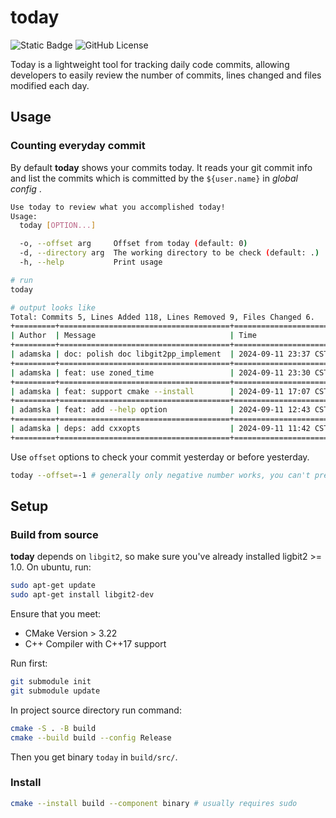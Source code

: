 # today

![Static Badge](https://img.shields.io/badge/C%2B%2B-17-blue) ![GitHub License](https://img.shields.io/github/license/Adamska1008/today)

Today is a lightweight tool for tracking daily code commits, allowing developers to easily review the number of commits, lines changed and files modified each day.

## Usage

### Counting everyday commit

By default **today** shows your commits today. It reads your git commit info and list the commits which is committed by the `${user.name}` in *global config* .

```bash
Use today to review what you accomplished today!
Usage:
  today [OPTION...]

  -o, --offset arg     Offset from today (default: 0)
  -d, --directory arg  The working directory to be check (default: .)
  -h, --help           Print usage
```

```bash
# run
today
```

```sh
# output looks like
Total: Commits 5, Lines Added 118, Lines Removed 9, Files Changed 6.
+=========+======================================+======================+=============+===============+===============+
| Author  | Message                              | Time                 | Lines Added | Lines Removed | Files Changed |
+=========+======================================+======================+=============+===============+===============+
| adamska | doc: polish doc libgit2pp_implement  | 2024-09-11 23:37 CST | 3           | 5             | 1             |
+=========+======================================+======================+=============+===============+===============+
| adamska | feat: use zoned_time                 | 2024-09-11 23:30 CST | 9           | 3             | 4             |
+=========+======================================+======================+=============+===============+===============+
| adamska | feat: support cmake --install        | 2024-09-11 17:07 CST | 15          | 4             | 3             |
+=========+======================================+======================+=============+===============+===============+
| adamska | feat: add --help option              | 2024-09-11 12:43 CST | 75          | 46            | 3             |
+=========+======================================+======================+=============+===============+===============+
| adamska | deps: add cxxopts                    | 2024-09-11 11:42 CST | 16          | 9             | 6             |
+=========+======================================+======================+=============+===============+===============+
```

Use `offset` options to check your commit yesterday or before yesterday.

```sh
today --offset=-1 # generally only negative number works, you can't predict the future
```

## Setup

### Build from source

**today** depends on `libgit2`, so make sure you've already installed ligbit2 >= 1.0. On ubuntu, run:

```bash
sudo apt-get update
sudo apt-get install libgit2-dev
```

Ensure that you meet:

+ CMake Version > 3.22
+ C++ Compiler with C++17 support

Run first:

```bash
git submodule init
git submodule update
```

In project source directory run command:

```bash
cmake -S . -B build
cmake --build build --config Release
```

Then you get binary `today` in `build/src/`.

### Install

```bash
cmake --install build --component binary # usually requires sudo 
````
